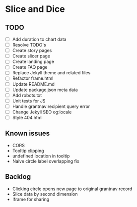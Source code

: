 # Slice and Dice

## TODO

- [ ] Add duration to chart data
- [ ] Resolve TODO's
- [ ] Create story pages
- [ ] Create slicer page
- [ ] Create landing page
- [ ] Create FAQ page
- [ ] Replace Jekyll theme and related files
- [ ] Refactor frame.html
- [ ] Update README.md
- [ ] Update package.json meta data
- [ ] Add robots.txt
- [ ] Unit tests for JS
- [ ] Handle grantnav recipient query error
- [ ] Change Jekyll SEO og:locale
- [ ] Style 404.html

## Known issues

- CORS
- Tooltip clipping
- undefined location in tooltip
- Naive circle label overlapping fix

## Backlog

- Clicking circle opens new page to original grantnav record
- Slice data by second dimension
- Iframe for sharing